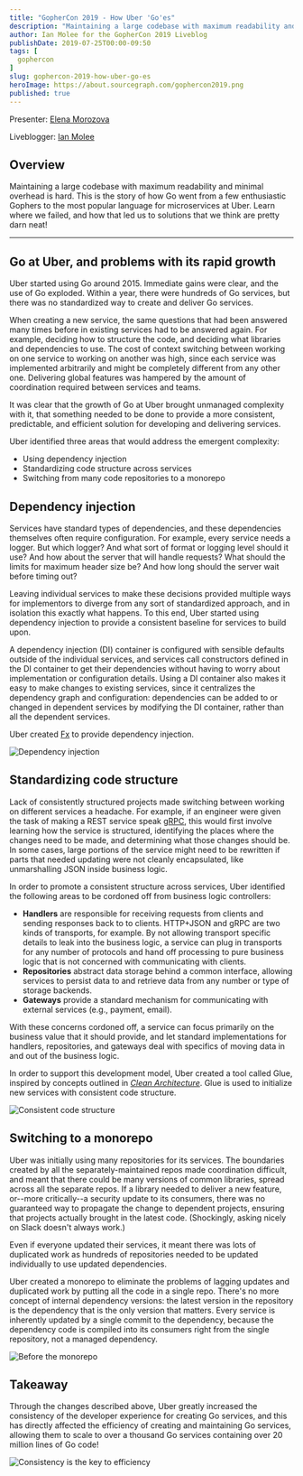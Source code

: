 ```yaml
---
title: "GopherCon 2019 - How Uber 'Go'es"
description: "Maintaining a large codebase with maximum readability and minimal overhead is hard. This is the story of how Go went from a few enthusiastic Gophers to the most popular language for microservices at Uber. Learn where we failed, and how that led us to solutions that we think are pretty darn neat!"
author: Ian Molee for the GopherCon 2019 Liveblog
publishDate: 2019-07-25T00:00-09:50
tags: [
  gophercon
]
slug: gophercon-2019-how-uber-go-es
heroImage: https://about.sourcegraph.com/gophercon2019.png
published: true
---
```


Presenter: [Elena Morozova](https://twitter.com/lelenanam)

Liveblogger: [Ian Molee](https://twitter.com/ianfoo)

## Overview

Maintaining a large codebase with maximum readability and minimal
overhead is hard. This is the story of how Go went from a few
enthusiastic Gophers to the most popular language for microservices at
Uber. Learn where we failed, and how that led us to solutions that we
think are pretty darn neat!

---

## Go at Uber, and problems with its rapid growth

Uber started using Go around 2015. Immediate gains were clear, and the
use of Go exploded. Within a year, there were hundreds of Go services,
but there was no standardized way to create and deliver Go services.

When creating a new service, the same questions that had been answered many
times before in existing services had to be answered again. For example,
deciding how to structure the code, and deciding what libraries and
dependencies to use. The cost of context switching between working on one
service to working on another was high, since each service was implemented
arbitrarily and might be completely different from any other one. Delivering
global features was hampered by the amount of coordination required between
services and teams.

It was clear that the growth of Go at Uber brought unmanaged complexity with
it, that something needed to be done to provide a more consistent,
predictable, and efficient solution for developing and delivering services.

Uber identified three areas that would address the emergent complexity:

- Using dependency injection
- Standardizing code structure across services
- Switching from many code repositories to a monorepo

## Dependency injection

Services have standard types of dependencies, and these dependencies
themselves often require configuration. For example, every service needs
a logger. But which logger? And what sort of format or logging level
should it use? And how about the server that will handle requests? What
should the limits for maximum header size be? And how long should the
server wait before timing out?

Leaving individual services to make these decisions provided multiple ways
for implementors to diverge from any sort of standardized approach, and in
isolation this exactly what happens. To this end, Uber started using
dependency injection to provide a consistent baseline for services to build
upon.

A dependency injection (DI) container is configured with sensible defaults
outside of the individual services, and services call constructors defined in
the DI container to get their dependencies without having to worry about
implementation or configuration details. Using a DI container also makes it
easy to make changes to existing services, since it centralizes the
dependency graph and configuration: dependencies can be added to or changed
in dependent services by modifying the DI container, rather than all the
dependent services.

Uber created [Fx](https://github.com/uber-go/fx) to provide dependency
injection.

![Dependency
injection](/gophercon-2019/gophercon-2019-uber-dependency-injection.jpg "Uber
dependency injection")

## Standardizing code structure

Lack of consistently structured projects made switching between working on
different services a headache. For example, if an engineer were given the
task of making a REST service speak [gRPC](https://grpc.io), this would first
involve learning how the service is structured, identifying the places where
the changes need to be made, and determining what those changes should be. In
some cases, large portions of the service might need to be rewritten if parts
that needed updating were not cleanly encapsulated, like unmarshalling JSON
inside business logic.

In order to promote a consistent structure across services, Uber identified
the following areas to be cordoned off from business logic controllers:

- **Handlers** are responsible for receiving requests from clients and
  sending responses back to to clients. HTTP+JSON and gRPC are two kinds of
  transports, for example. By not allowing transport specific details to leak
  into the business logic, a service can plug in transports for any number of
  protocols and hand off processing to pure business logic that is not
  concerned with communicating with clients.
- **Repositories** abstract data storage behind a common interface,
  allowing services to persist data to and retrieve data from any number or
  type of storage backends.
- **Gateways** provide a standard mechanism for communicating with external
  services (e.g., payment, email).

With these concerns cordoned off, a service can focus primarily on the
business value that it should provide, and let standard implementations for
handlers, repositories, and gateways deal with specifics of moving data in
and out of the business logic.

In order to support this development model, Uber created a tool called Glue,
inspired by concepts outlined in _[Clean
Architecture](https://www.oreilly.com/library/view/clean-architecture-a/9780134494272/)_.
Glue is used to initialize new services with consistent code structure.

![Consistent code
structure](/gophercon-2019/gophercon-2019-uber-code-structure.jpg "Uber's
divisions of services into transports, controllers, repositories, and
gateways")

## Switching to a monorepo

Uber was initially using many repositories for its services. The boundaries
created by all the separately-maintained repos made coordination difficult,
and meant that there could be many versions of common libraries, spread
across all the separate repos. If a library needed to deliver a new feature,
or--more critically--a security update to its consumers, there was no
guaranteed way to propagate the change to dependent projects, ensuring that
projects actually brought in the latest code. (Shockingly, asking nicely on
Slack doesn't always work.)

Even if everyone updated their services, it meant there was lots of
duplicated work as hundreds of repositories needed to be updated individually
to use updated dependencies.

Uber created a monorepo to eliminate the problems of lagging updates and
duplicated work by putting all the code in a single repo. There's no
more concept of internal dependency versions: the latest version in the
repository is the dependency that is the only version that matters.
Every service is inherently updated by a single commit to the
dependency, because the dependency code is compiled into its consumers
right from the single repository, not a managed dependency.

![Before the monorepo](/gophercon-2019/gophercon-2019-uber-monorepo.jpg "Gopher
surrounded by fire saying 'this is fine' about deploying global features
before the monorepo")

## Takeaway

Through the changes described above, Uber greatly increased the consistency
of the developer experience for creating Go services, and this has directly
affected the efficiency of creating and maintaining Go services, allowing
them to scale to over a thousand Go services containing over 20 million
lines of Go code!

![Consistency is the key to
efficiency](/gophercon-2019/gophercon-2019-uber-consistency.jpg "Consistency is
the key to efficiency")
